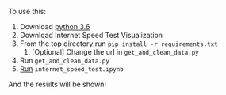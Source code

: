 To use this:
  1. Download [python 3.6](https://www.python.org/downloads/release/python-363/)
  2. Download Internet Speed Test Visualization
  3. From the top directory run `pip install -r requirements.txt`
     1. [Optional] Change the url in `get_and_clean_data.py`
  4. Run `get_and_clean_data.py`
  5. [Run](http://jupyter-notebook-beginner-guide.readthedocs.io/en/latest/execute.html) `internet_speed_test.ipynb`
  
And the results will be shown!
